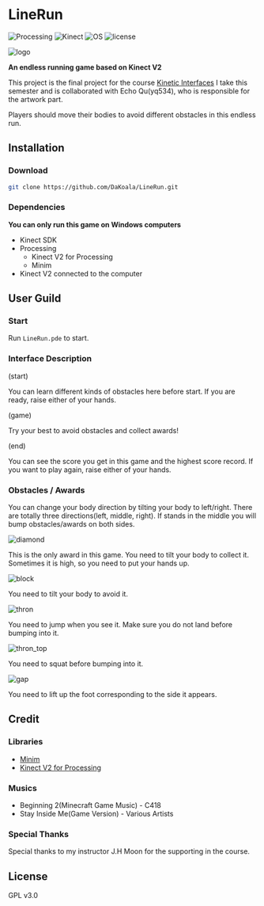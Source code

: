 # LineRun
![Processing](https://img.shields.io/badge/Processing-V3.3.6-lightgrey.svg)
![Kinect](https://img.shields.io/badge/Kinect-V2-red.svg)
![OS](https://img.shields.io/badge/OS-Windows-blue.svg)
![license](https://img.shields.io/badge/license-GPL%20v3.0-green.svg)

![logo](https://s1.ax1x.com/2018/05/08/CdDaUx.png)

**An endless running game based on Kinect V2**

This project is the final project for the course [Kinetic Interfaces](http://ima.nyu.sh/kinetic-interfaces/) I take this semester and is collaborated with Echo Qu(yq534), who is responsible for the artwork part.

Players should move their bodies to avoid different obstacles in this endless run.

## Installation

### Download

```bash
git clone https://github.com/DaKoala/LineRun.git
```

### Dependencies
**You can only run this game on Windows computers**
* Kinect SDK
* Processing
    + Kinect V2 for Processing
    + Minim
* Kinect V2 connected to the computer

## User Guild

### Start

Run `LineRun.pde` to start.

### Interface Description

(start)

You can learn different kinds of obstacles here before start. If you are ready, raise either of your hands.

(game)

Try your best to avoid obstacles and collect awards!

(end)

You can see the score you get in this game and the highest score record. If you want to play again, raise either of your hands.

### Obstacles / Awards

You can change your body direction by tilting your body to left/right. There are totally three directions(left, middle, right). If stands in the middle you will bump obstacles/awards on both sides.

![diamond](https://s1.ax1x.com/2018/05/08/CdDd56.png)

This is the only award in this game. You need to tilt your body to collect it. Sometimes it is high, so you need to put your hands up.

![block](https://s1.ax1x.com/2018/05/08/CdDUV1.png)

You need to tilt your body to avoid it.

![thron](https://s1.ax1x.com/2018/05/08/CdDtbR.png)

You need to jump when you see it. Make sure you do not land before bumping into it.

![thron_top](https://imgchr.com/i/CdDJKJ)

You need to squat before bumping into it.

![gap](https://s1.ax1x.com/2018/05/08/CdDYr9.png)

You need to lift up the foot corresponding to the side it appears.

## Credit

### Libraries

* [Minim](http://code.compartmental.net/tools/minim/)
* [Kinect V2 for Processing](https://github.com/ThomasLengeling/KinectPV2)

### Musics

* Beginning 2(Minecraft Game Music) - C418
* Stay Inside Me(Game Version) - Various Artists

### Special Thanks

Special thanks to my instructor J.H Moon for the supporting in the course.

## License

GPL v3.0
